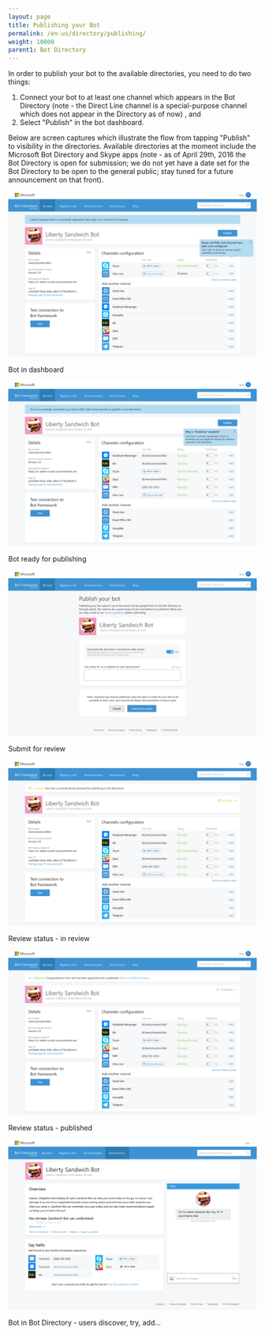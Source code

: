 ```yaml
---
layout: page
title: Publishing your Bot
permalink: /en-us/directory/publishing/
weight: 10000
parent1: Bot Directory
---
```


In order to publish your bot to the available directories, you need to do two things: 

1. Connect your bot to at least one channel which appears in the Bot Directory (note - the Direct Line channel is a special-purpose channel which does not appear in the Directory as of now) , and
2. Select "Publish" in the bot dashboard.

Below are screen captures which illustrate the flow from tapping "Publish" to visibility in the directories. Available directories at the moment include the Microsoft Bot Directory and Skype apps (note - as of April 29th, 2016 the Bot Directory is open for submission; we do not yet have a date set for the Bot Directory to be open to the general public; stay tuned for a future announcement on that front).

![View your bot in the dashboard](/en-us/images/directory/1-reviews_no-channels-connected.jpg)

<div class="imagecaption"><span>Bot in dashboard</span></div>

![Bot ready for publishing](/en-us/images/directory/2-reviews_ready-to-publish.jpg)

<div class="imagecaption"><span>Bot ready for publishing</span></div>

![Submit for review](/en-us/images/directory/3-submit.jpg)

<div class="imagecaption"><span>Submit for review</span></div>

![Review status - in review](/en-us/images/directory/4-reviews_in-review.jpg)

<div class="imagecaption"><span>Review status - in review</span></div>

![Review status - published](/en-us/images/directory/5-reviews_published.jpg)

<div class="imagecaption"><span>Review status - published</span></div>

![Bot in Bot Directory](/en-us/images/directory/6-Directory-detail.png)

<div class="imagecaption"><span>Bot in Bot Directory - users discover, try, add...</span></div>
